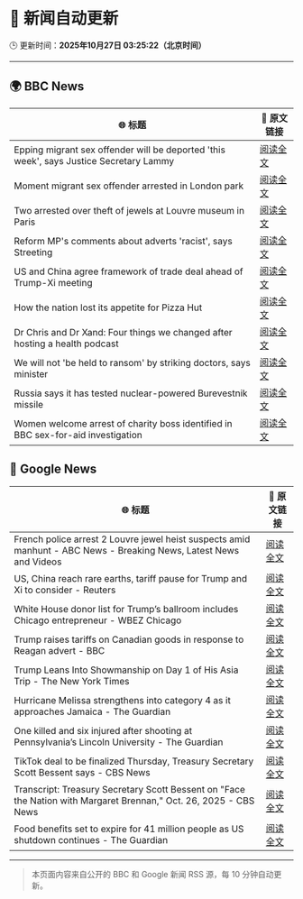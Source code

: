 # 🧠 新闻自动更新

🕒 更新时间：**2025年10月27日 03:25:22（北京时间）**

---

## 🌍 BBC News

| 🌐 标题 | 🔗 原文链接 |
|--------|-------------|
| Epping migrant sex offender will be deported 'this week', says Justice Secretary Lammy | [阅读全文](https://www.bbc.com/news/articles/cwyng49vv10o?at_medium=RSS&at_campaign=rss) |
| Moment migrant sex offender arrested in London park | [阅读全文](https://www.bbc.com/news/videos/c93dk58ev1do?at_medium=RSS&at_campaign=rss) |
| Two arrested over theft of jewels at Louvre museum in Paris | [阅读全文](https://www.bbc.com/news/articles/c2em38pdv0do?at_medium=RSS&at_campaign=rss) |
| Reform MP's comments about adverts 'racist', says Streeting | [阅读全文](https://www.bbc.com/news/articles/cd7rg7wjvgvo?at_medium=RSS&at_campaign=rss) |
| US and China agree framework of trade deal ahead of Trump-Xi meeting | [阅读全文](https://www.bbc.com/news/articles/c1lqj5lz4geo?at_medium=RSS&at_campaign=rss) |
| How the nation lost its appetite for Pizza Hut | [阅读全文](https://www.bbc.com/news/articles/cn97vdpv13wo?at_medium=RSS&at_campaign=rss) |
| Dr Chris and Dr Xand: Four things we changed after hosting a health podcast | [阅读全文](https://www.bbc.com/news/articles/c98nd0d61d0o?at_medium=RSS&at_campaign=rss) |
| We will not 'be held to ransom' by striking doctors, says minister | [阅读全文](https://www.bbc.com/news/articles/cqjwqll257do?at_medium=RSS&at_campaign=rss) |
| Russia says it has tested nuclear-powered Burevestnik missile | [阅读全文](https://www.bbc.com/news/articles/c0qp8ed877jo?at_medium=RSS&at_campaign=rss) |
| ​​Women welcome arrest of charity boss identified in BBC sex-for-aid investigation | [阅读全文](https://www.bbc.com/news/articles/cgkzg680j7lo?at_medium=RSS&at_campaign=rss) |

## 📰 Google News

| 🌐 标题 | 🔗 原文链接 |
|--------|-------------|
| French police arrest 2 Louvre jewel heist suspects amid manhunt - ABC News - Breaking News, Latest News and Videos | [阅读全文](https://news.google.com/rss/articles/CBMiqgFBVV95cUxOcmFsRHh1WEZOR3BDYmFrYjhna0hDenRXUjhEYVFwLXlzMmxEQ3NYRGNYYS1CMmNuOUlwVEphd2o4S2ViLXBEdW5vQ0ZGbTdzb1RJZ2pZNEZzQXp1dXdjR1BZSEdwZEQ2aDZETjVhTEtLOEc4X2JIX1FzazRENGh3OURDZGRPYnJTYU5BN1htTXlrVFg0UHJMX2lxazVSVkxOS0hkanZLZEgyZ9IBrwFBVV95cUxPYnJJUmEzX21zMV9LQmNDRmQzb185Z09qa1duRkFySWh1cFJPRUVvck5vVVgzYXgyMXM5MWhTYnNCRDJxNmZPck1PaGVyaWtuV3JTVnpXdzhlSFJLanV1bXJWeHdJaTRMV3lZYlBjNHo3V3YzYzAtVUdlNGhkcy1MX3M4cHpIVk5oaklrUjRLTjJ5OHJNZ2RqZXNPN01LejZEclJLUF9KaXRRSjdMVzM0?oc=5) |
| US, China reach rare earths, tariff pause for Trump and Xi to consider - Reuters | [阅读全文](https://news.google.com/rss/articles/CBMiwwFBVV95cUxQcTdoT1B6ejFjeFhvaF9vUVBIbWF5MDRScEI4Z2cyU0g0YUx2MzJmeTFXdTZSZnpwdXYtMkNEZnF5STN5b1lMQnA1aGNROHhwSHE2LUM4SHVVNlRCSnNoOG9sZmQwWVBBUnQ3VlBCVkdTekpDZTBzZnAxMEhwSEkxTWpTa1phMjRvdExOdmVnZnJNOHE4cmNPYUd0bDhsYmFVdGVJeGZJUFZqNlBSUlVnc0g4X08xY0s4TGkyVWx2Y3I2VkE?oc=5) |
| White House donor list for Trump’s ballroom includes Chicago entrepreneur - WBEZ Chicago | [阅读全文](https://news.google.com/rss/articles/CBMiqwFBVV95cUxQdmFZbjNhQU0yNE1nVGplSEwxUWpObDZBbmdJWmFEWWNKSGV0XzVtUE5nbFFnNmNyNDhVWS1VMVI0bzlHVko1MURac3E1aXhEMjhsRzB5djdwa0pueUhRMWZlNzZUdmcwaXdKWlBpNjRoUVo3ai1UMjJyQ183OG4zZm9WZUdBS1hUdl9zdVJCOEZzbVRlSUl6bkdqdDMzU0p5T0FoTWdOQlJHXzQ?oc=5) |
| Trump raises tariffs on Canadian goods in response to Reagan advert - BBC | [阅读全文](https://news.google.com/rss/articles/CBMiWkFVX3lxTE1jT1c1dG9vRXdOcjB6NXFTUHMzTHBDZ0lYNldXZnNYM2VwMFZsTFE3bXBxX1hsT1hLN0ZBdUVjdXNoYkZGNE5KaEF0OGpIVXdOSWNkSGZxMEM0d9IBX0FVX3lxTE5GdU5KVGxqY3F6LTF0NnYtNFhCYjlCYjVacWlUbWxzdmtJV3lWa2VHeTN3d01ydVJ4LWltS1dKWGs4VHpVZmdEZ3dHUjRrT3Y4NmRpSGZvV3FwcHRiV0c4?oc=5) |
| Trump Leans Into Showmanship on Day 1 of His Asia Trip - The New York Times | [阅读全文](https://news.google.com/rss/articles/CBMiggFBVV95cUxNT3NINFM3ZVV3bWRSV3BsSi1UWFBQSFB6S3Jxam1sdFZvQWdxZi1tSHI2TzB1bWVUQTVCaXRmcWZmaDZtY1BwMGdidHNvLVVUcTNiRkpFdHdFZ3plYnV6R0ZZa2pKSTRldHhEajM1SWljSVdtUlBvckdCemR6R0N6cUh3?oc=5) |
| Hurricane Melissa strengthens into category 4 as it approaches Jamaica - The Guardian | [阅读全文](https://news.google.com/rss/articles/CBMirwFBVV95cUxPYkJEMXIzdzJtRExfYnJvWVMzUFJzYTIzdTRrb3d4ZVl3eTNVc0JhZi01My1LQ284c0N5QzloQng2LXE3X0NtNkFSZlBZSFNBT19XeVRoVEFIcDVCMTFMWjdCcU5WbjZIZGVOekhCYkpYb0xWZWxFeU9QRXJNN09qVVFJc29iQWRtSWRpYWlfaTJJRmV5MHF5MU80T3JsUnh0TDFxRXdUZXNCNVFtajhZ?oc=5) |
| One killed and six injured after shooting at Pennsylvania’s Lincoln University - The Guardian | [阅读全文](https://news.google.com/rss/articles/CBMikgFBVV95cUxNTUxoQ2JJWm9MQTFEM2QzWWxnTFpSWFZLM2hOQVlvSTU5a3JDTjlFdmF6dTdVdEdkT1Q1cC1xalNyb0lLWmJhRGJlZ3kwUGlTOHhVYktHaERyNnpncEJ5TTNCTWFYZ0VxamQwaWJZNVVIM09nWDc4TVBnYllteS1DbTg5R1RTY2NWZFZVQnFFOE9wQQ?oc=5) |
| TikTok deal to be finalized Thursday, Treasury Secretary Scott Bessent says - CBS News | [阅读全文](https://news.google.com/rss/articles/CBMijAFBVV95cUxPTVVKX21PT1pCbDNVM3JTMU1vQkNYQUJ5YjluQlpSVjBpWWVnRjJNSWlGZUJ3a0hjSjJYZVMwMUszWnhVdUNZVFFETWVqOVNYakJzbi1rYTAtWG5pZldlRU1YenM1R3hrV0o4V0RBY09HSTQxaks1Q29WWGk2Q3l1RjJCZE1VUUZ6c1gtRNIBkgFBVV95cUxOYlhZaThITnQ4Z1NSa3JTSkhneG5UMTFaR01KYk56dHZzYi14aENfSTdWRGFZNFBQOEp5NjZudUFObnZPUndFX242d0JJWGx3VnZldmotYTk1aHM1dE5GUkxCMElDT3BOR082RXd6ajhISjdjTEUwQWhvQVRmTDduNkxlN0pqMTZKY09kaEtHbDF2Zw?oc=5) |
| Transcript: Treasury Secretary Scott Bessent on "Face the Nation with Margaret Brennan," Oct. 26, 2025 - CBS News | [阅读全文](https://news.google.com/rss/articles/CBMiogFBVV95cUxNZXdzT3gya084Tmd6dENoYmJwUUhvaVBmSHhqdU53WFJubU1lSWV2RXd0ZExiUWE2MURFWS1xNEEzQ2ZUUGNuUk1GQmtNX1owcEZfOE4zVUgzU3UtZy1abk15dkZ2ZW9oeUVfOHhVdENxTVpNcUZSVjdOUG1PX2dpTUlULUw3T0gxZ2dDWEc3UDQ2WXA0QlExVV9rUk9yZS1RbEHSAacBQVVfeXFMT3RHb3E2TDBBYXpJSmprUEJIcWFvVmV0Vm1BVXhDY08yTi03Q2wyckkzYzlwR0NwUnZ5MVp4S2NSbnBweFRBd09JbDZSc04wVGFEYmhobjUxek9XV1FrM2t4cGFaTk5FTkZFaDg3Wkt6UmR4M0tTeU1fdDUxbUMzWTB6WWt5RndrbkR3b1VVRUg5b21Jdno0VGZSRTcxZGl6V0cxVG5iMzg?oc=5) |
| Food benefits set to expire for 41 million people as US shutdown continues - The Guardian | [阅读全文](https://news.google.com/rss/articles/CBMihAFBVV95cUxQS1ZXTkk3WnlZUHR2am9FUklTYXF4RkRYOVNiaGlaVXU1bzZ0WEw2U3ZhTUxGWWU2dUNkOHozdUk2VHRCMERaNzZuVmlfbjBCS1NsbVQwWmcyLXBOb1VCWFVOYnNWeFJYRDJiWWxqVHg5ZlpzX0NXVWp3dkVpRzNadV9FaEg?oc=5) |

---
> 本页面内容来自公开的 BBC 和 Google 新闻 RSS 源，每 10 分钟自动更新。